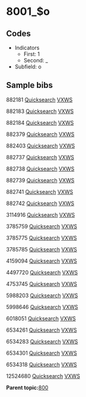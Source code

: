# 8001\_$o

## Codes

-   Indicators
    -   First: 1
    -   Second: \_
-   Subfield: o

## Sample bibs

882181 [Quicksearch](https://search.library.yale.edu/catalog/882181) [VXWS](http://prodorbis.library.yale.edu:7014/vxws/GetHoldingsService?bibId=882181)

882183 [Quicksearch](https://search.library.yale.edu/catalog/882183) [VXWS](http://prodorbis.library.yale.edu:7014/vxws/GetHoldingsService?bibId=882183)

882184 [Quicksearch](https://search.library.yale.edu/catalog/882184) [VXWS](http://prodorbis.library.yale.edu:7014/vxws/GetHoldingsService?bibId=882184)

882379 [Quicksearch](https://search.library.yale.edu/catalog/882379) [VXWS](http://prodorbis.library.yale.edu:7014/vxws/GetHoldingsService?bibId=882379)

882403 [Quicksearch](https://search.library.yale.edu/catalog/882403) [VXWS](http://prodorbis.library.yale.edu:7014/vxws/GetHoldingsService?bibId=882403)

882737 [Quicksearch](https://search.library.yale.edu/catalog/882737) [VXWS](http://prodorbis.library.yale.edu:7014/vxws/GetHoldingsService?bibId=882737)

882738 [Quicksearch](https://search.library.yale.edu/catalog/882738) [VXWS](http://prodorbis.library.yale.edu:7014/vxws/GetHoldingsService?bibId=882738)

882739 [Quicksearch](https://search.library.yale.edu/catalog/882739) [VXWS](http://prodorbis.library.yale.edu:7014/vxws/GetHoldingsService?bibId=882739)

882741 [Quicksearch](https://search.library.yale.edu/catalog/882741) [VXWS](http://prodorbis.library.yale.edu:7014/vxws/GetHoldingsService?bibId=882741)

882742 [Quicksearch](https://search.library.yale.edu/catalog/882742) [VXWS](http://prodorbis.library.yale.edu:7014/vxws/GetHoldingsService?bibId=882742)

3114916 [Quicksearch](https://search.library.yale.edu/catalog/3114916) [VXWS](http://prodorbis.library.yale.edu:7014/vxws/GetHoldingsService?bibId=3114916)

3785759 [Quicksearch](https://search.library.yale.edu/catalog/3785759) [VXWS](http://prodorbis.library.yale.edu:7014/vxws/GetHoldingsService?bibId=3785759)

3785775 [Quicksearch](https://search.library.yale.edu/catalog/3785775) [VXWS](http://prodorbis.library.yale.edu:7014/vxws/GetHoldingsService?bibId=3785775)

3785785 [Quicksearch](https://search.library.yale.edu/catalog/3785785) [VXWS](http://prodorbis.library.yale.edu:7014/vxws/GetHoldingsService?bibId=3785785)

4159094 [Quicksearch](https://search.library.yale.edu/catalog/4159094) [VXWS](http://prodorbis.library.yale.edu:7014/vxws/GetHoldingsService?bibId=4159094)

4497720 [Quicksearch](https://search.library.yale.edu/catalog/4497720) [VXWS](http://prodorbis.library.yale.edu:7014/vxws/GetHoldingsService?bibId=4497720)

4753745 [Quicksearch](https://search.library.yale.edu/catalog/4753745) [VXWS](http://prodorbis.library.yale.edu:7014/vxws/GetHoldingsService?bibId=4753745)

5988203 [Quicksearch](https://search.library.yale.edu/catalog/5988203) [VXWS](http://prodorbis.library.yale.edu:7014/vxws/GetHoldingsService?bibId=5988203)

5998646 [Quicksearch](https://search.library.yale.edu/catalog/5998646) [VXWS](http://prodorbis.library.yale.edu:7014/vxws/GetHoldingsService?bibId=5998646)

6018051 [Quicksearch](https://search.library.yale.edu/catalog/6018051) [VXWS](http://prodorbis.library.yale.edu:7014/vxws/GetHoldingsService?bibId=6018051)

6534261 [Quicksearch](https://search.library.yale.edu/catalog/6534261) [VXWS](http://prodorbis.library.yale.edu:7014/vxws/GetHoldingsService?bibId=6534261)

6534283 [Quicksearch](https://search.library.yale.edu/catalog/6534283) [VXWS](http://prodorbis.library.yale.edu:7014/vxws/GetHoldingsService?bibId=6534283)

6534301 [Quicksearch](https://search.library.yale.edu/catalog/6534301) [VXWS](http://prodorbis.library.yale.edu:7014/vxws/GetHoldingsService?bibId=6534301)

6534318 [Quicksearch](https://search.library.yale.edu/catalog/6534318) [VXWS](http://prodorbis.library.yale.edu:7014/vxws/GetHoldingsService?bibId=6534318)

12524680 [Quicksearch](https://search.library.yale.edu/catalog/12524680) [VXWS](http://prodorbis.library.yale.edu:7014/vxws/GetHoldingsService?bibId=12524680)

**Parent topic:**[800](../../tags/800/800.md)

